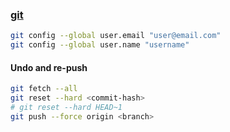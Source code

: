 ### [git](https://git-scm.com/)

```sh
git config --global user.email "user@email.com"
git config --global user.name "username"
```

#### Undo and re-push

```sh
git fetch --all
git reset --hard <commit-hash>
# git reset --hard HEAD~1
git push --force origin <branch>
````